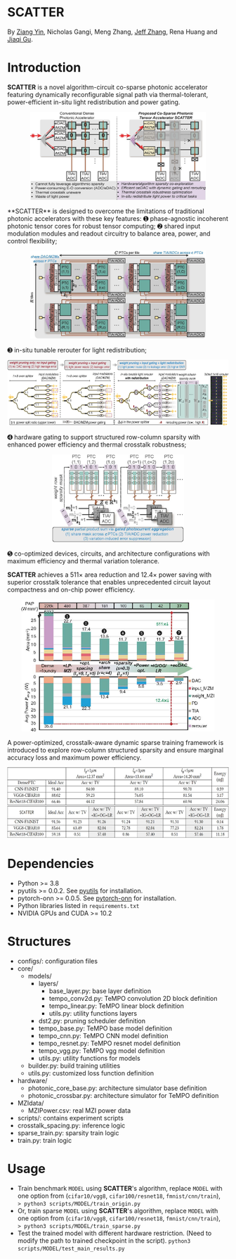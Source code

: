 
# SCATTER 

By [Ziang Yin](https://scopex-asu.github.io/index.html), Nicholas Gangi, Meng Zhang, [Jeff Zhang](https://search.asu.edu/profile/4346755), Rena Huang and [Jiaqi Gu](https://scopex-asu.github.io/index.html).


# Introduction
**SCATTER** is a novel algorithm-circuit co-sparse photonic accelerator featuring dynamically reconfigurable signal path via thermal-tolerant, power-efficient in-situ light redistribution and power gating. 
<p align="center">
  <img src="figures/Teaser.jpg" width="400" height="200"/>

</p>
**SCATTER** is designed to overcome the limitations of
traditional photonic accelerators with these key features: ➊ phase-agnostic incoherent photonic tensor cores for robust tensor computing; ➋ shared input modulation modules and readout circuitry to balance area, power, and control flexibility; 
<p align="center">
  <img src="figures/ArchOverview.jpg" width="400" height="200"/>

</p>
➌ in-situ tunable rerouter for light redistribution; 
<p align="center">
  <img src="figures/TunableRerouter2.jpg" width="600" height="150"/>

</p>
➍ hardware gating to support structured row-column sparsity with enhanced power efficiency and thermal crosstalk robustness; 
<p align="center">
  <img src="figures/PhotocurrentSwitches.jpg" width="300" height="200"/>

</p>
➎ co-optimized devices, circuits, and architecture configurations with maximum efficiency and thermal variation tolerance.


**SCATTER** achieves a 511× area reduction and 12.4× power saving with superior crosstalk tolerance that enables unprecedented circuit layout compactness and on-chip power efficiency.
<p align="center">
  <img src="figures/ProgressPowerAreaOpt.jpg" width="440" height="300"/>

</p>

A power-optimized, crosstalk-aware dynamic sparse training framework is introduced to explore row-column structured sparsity and ensure marginal accuracy loss and maximum power
efficiency. 
<p align="center">
  <img src="figures/mainresults.jpg" width="600" height="160"/>

</p>

# Dependencies
* Python >= 3.8
* pyutils >= 0.0.2. See [pyutils](https://github.com/JeremieMelo/pyutility) for installation.
* pytorch-onn >= 0.0.5. See [pytorch-onn](https://github.com/JeremieMelo/pytorch-onn) for installation.
* Python libraries listed in `requirements.txt`
* NVIDIA GPUs and CUDA >= 10.2

# Structures
* configs/: configuration files
* core/
    * models/
        * layers/
            * base_layer.py: base layer definition
            * tempo_conv2d.py: TeMPO convolution 2D block definition
            * tempo_linear.py: TeMPO linear block definition
            * utils.py: utility functions layers 
        * dst2.py: pruning scheduler definition
        * tempo_base.py: TeMPO base model definition
        * tempo_cnn.py: TeMPO CNN model definition
        * tempo_resnet.py: TeMPO resnet model definition
        * tempo_vgg.py: TeMPO vgg model definition
        * utils.py: utility functions for models
    * builder.py: build training utilities
    * utils.py: customized loss function definition
* hardware/
    * photonic_core_base.py: architecture simulator base definition
    * photonic_crossbar.py: architecture simulator for TeMPO definition
* MZIdata/
    * MZIPower.csv: real MZI power data
* scripts/: contains experiment scripts
* crosstalk_spacing.py: inference logic
* sparse_train.py: sparsity train logic
* train.py: train logic


# Usage
* Train benchmark `MODEL` using  **SCATTER**'s algorithm, replace `MODEL` with one option from (`cifar10/vgg8`, `cifar100/resnet18`, `fmnist/cnn/train`),\
`> python3 scripts/MODEL/train_origin.py`
* Or, train sparse `MODEL` using  **SCATTER**'s algorithm, replace `MODEL` with one option from (`cifar10/vgg8`, `cifar100/resnet18`, `fmnist/cnn/train`),\
`> python3 scripts/MODEL/train_sparse.py`
* Test the trained model with different hardware restriction. (Need to modify the path to trained checkpoint in the script).
`python3 scripts/MODEL/test_main_results.py`
